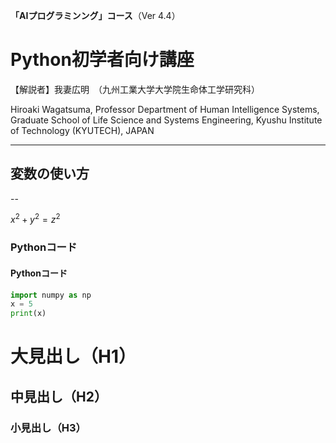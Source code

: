 **「AIプログラミンング」コース**（Ver 4.4）

# Python初学者向け講座

【解説者】我妻広明　（九州工業大学大学院生命体工学研究科）

Hiroaki  Wagatsuma, Professor
Department of Human Intelligence Systems,
Graduate School of Life Science and Systems Engineering,
Kyushu Institute of Technology   (KYUTECH), JAPAN

---

## 変数の使い方

--


$x^2 + y^2 = z^2$



### Pythonコード

#### Pythonコード

```python
import numpy as np
x = 5
print(x)
```



# 大見出し（H1）

## 中見出し（H2）

### 小見出し（H3）
